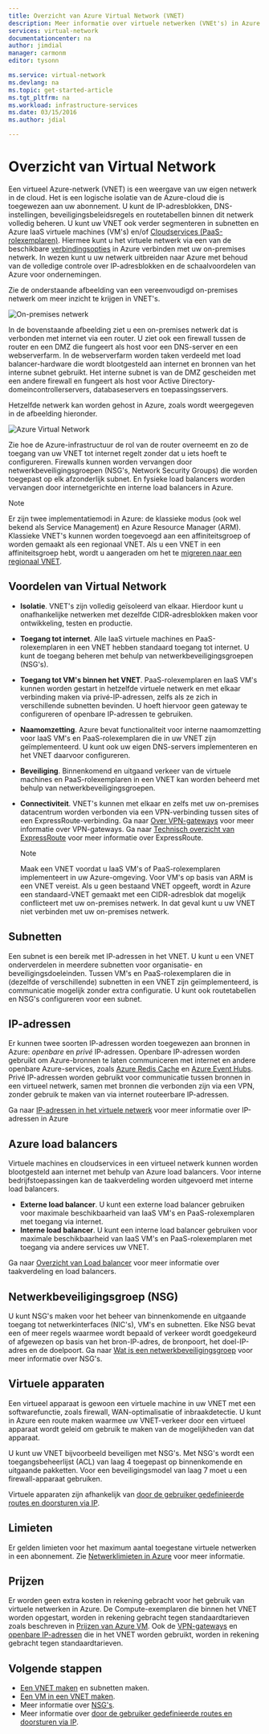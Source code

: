 ```yaml
---
title: Overzicht van Azure Virtual Network (VNET)
description: Meer informatie over virtuele netwerken (VNEt's) in Azure.
services: virtual-network
documentationcenter: na
author: jimdial
manager: carmonm
editor: tysonn

ms.service: virtual-network
ms.devlang: na
ms.topic: get-started-article
ms.tgt_pltfrm: na
ms.workload: infrastructure-services
ms.date: 03/15/2016
ms.author: jdial

---
```

# Overzicht van Virtual Network
Een virtueel Azure-netwerk (VNET) is een weergave van uw eigen netwerk in de cloud.  Het is een logische isolatie van de Azure-cloud die is toegewezen aan uw abonnement. U kunt de IP-adresblokken, DNS-instellingen, beveiligingsbeleidsregels en routetabellen binnen dit netwerk volledig beheren. U kunt uw VNET ook verder segmenteren in subnetten en Azure IaaS virtuele machines (VM's) en/of [Cloudservices (PaaS-rolexemplaren)](../cloud-services/cloud-services-choose-me.md). Hiermee kunt u het virtuele netwerk via een van de beschikbare [verbindingsopties](../vpn-gateway/vpn-gateway-about-vpngateways.md#site-to-site-and-multi-site) in Azure verbinden met uw on-premises netwerk. In wezen kunt u uw netwerk uitbreiden naar Azure met behoud van de volledige controle over IP-adresblokken en de schaalvoordelen van Azure voor ondernemingen.

Zie de onderstaande afbeelding van een vereenvoudigd on-premises netwerk om meer inzicht te krijgen in VNET's.

![On-premises netwerk](./media/virtual-networks-overview/figure01.png)

In de bovenstaande afbeelding ziet u een on-premises netwerk dat is verbonden met internet via een router. U ziet ook een firewall tussen de router en een DMZ die fungeert als host voor een DNS-server en een webserverfarm. In de webserverfarm worden taken verdeeld met load balancer-hardware die wordt blootgesteld aan internet en bronnen van het interne subnet gebruikt. Het interne subnet is van de DMZ gescheiden met een andere firewall en fungeert als host voor Active Directory-domeincontrollerservers, databaseservers en toepassingsservers.

Hetzelfde netwerk kan worden gehost in Azure, zoals wordt weergegeven in de afbeelding hieronder.

![Azure Virtual Network](./media/virtual-networks-overview/figure02.png)

Zie hoe de Azure-infrastructuur de rol van de router overneemt en zo de toegang van uw VNET tot internet regelt zonder dat u iets hoeft te configureren. Firewalls kunnen worden vervangen door netwerkbeveiligingsgroepen (NSG's, Network Security Groups) die worden toegepast op elk afzonderlijk subnet. En fysieke load balancers worden vervangen door internetgerichte en interne load balancers in Azure.

> [!NOTE]
> Er zijn twee implementatiemodi in Azure: de klassieke modus (ook wel bekend als Service Management) en Azure Resource Manager (ARM). Klassieke VNET's kunnen worden toegevoegd aan een affiniteitsgroep of worden gemaakt als een regionaal VNET. Als u een VNET in een affiniteitsgroep hebt, wordt u aangeraden om het te [migreren naar een regionaal VNET](virtual-networks-migrate-to-regional-vnet.md).
> 
> 

## Voordelen van Virtual Network
* **Isolatie**. VNET's zijn volledig geïsoleerd van elkaar. Hierdoor kunt u onafhankelijke netwerken met dezelfde CIDR-adresblokken maken voor ontwikkeling, testen en productie.
* **Toegang tot internet**. Alle IaaS virtuele machines en PaaS-rolexemplaren in een VNET hebben standaard toegang tot internet. U kunt de toegang beheren met behulp van netwerkbeveiligingsgroepen (NSG's).
* **Toegang tot VM's binnen het VNET**. PaaS-rolexemplaren en IaaS VM's kunnen worden gestart in hetzelfde virtuele netwerk en met elkaar verbinding maken via privé-IP-adressen, zelfs als ze zich in verschillende subnetten bevinden. U hoeft hiervoor geen gateway te configureren of openbare IP-adressen te gebruiken.
* **Naamomzetting**. Azure bevat functionaliteit voor interne naamomzetting voor IaaS VM's en PaaS-rolexemplaren die in uw VNET zijn geïmplementeerd. U kunt ook uw eigen DNS-servers implementeren en het VNET daarvoor configureren.
* **Beveiliging**. Binnenkomend en uitgaand verkeer van de virtuele machines en PaaS-rolexemplaren in een VNET kan worden beheerd met behulp van netwerkbeveiligingsgroepen.
* **Connectiviteit**. VNET's kunnen met elkaar en zelfs met uw on-premises datacentrum worden verbonden via een VPN-verbinding tussen sites of een ExpressRoute-verbinding. Ga naar [Over VPN-gateways](../vpn-gateway/vpn-gateway-about-vpngateways.md) voor meer informatie over VPN-gateways. Ga naar [Technisch overzicht van ExpressRoute](../expressroute/expressroute-introduction.md) voor meer informatie over ExpressRoute.
  
  > [!NOTE]
  > Maak een VNET voordat u IaaS VM's of PaaS-rolexemplaren implementeert in uw Azure-omgeving. Voor VM's op basis van ARM is een VNET vereist. Als u geen bestaand VNET opgeeft, wordt in Azure een standaard-VNET gemaakt met een CIDR-adresblok dat mogelijk conflicteert met uw on-premises netwerk. In dat geval kunt u uw VNET niet verbinden met uw on-premises netwerk.
  > 
  > 

## Subnetten
Een subnet is een bereik met IP-adressen in het VNET. U kunt u een VNET onderverdelen in meerdere subnetten voor organisatie- en beveiligingsdoeleinden. Tussen VM's en PaaS-rolexemplaren die in (dezelfde of verschillende) subnetten in een VNET zijn geïmplementeerd, is communicatie mogelijk zonder extra configuratie. U kunt ook routetabellen en NSG's configureren voor een subnet.

## IP-adressen
Er kunnen twee soorten IP-adressen worden toegewezen aan bronnen in Azure: *openbare* en *privé* IP-adressen. Openbare IP-adressen worden gebruikt om Azure-bronnen te laten communiceren met internet en andere openbare Azure-services, zoals [Azure Redis Cache](https://azure.microsoft.com/services/cache/) en [Azure Event Hubs](https://azure.microsoft.com/documentation/services/event-hubs/). Privé IP-adressen worden gebruikt voor communicatie tussen bronnen in een virtueel netwerk, samen met bronnen die verbonden zijn via een VPN, zonder gebruik te maken van via internet routeerbare IP-adressen.

Ga naar [IP-adressen in het virtuele netwerk](virtual-network-ip-addresses-overview-arm.md) voor meer informatie over IP-adressen in Azure

## Azure load balancers
Virtuele machines en cloudservices in een virtueel netwerk kunnen worden blootgesteld aan internet met behulp van Azure load balancers. Voor interne bedrijfstoepassingen kan de taakverdeling worden uitgevoerd met interne load balancers.

* **Externe load balancer**. U kunt een externe load balancer gebruiken voor maximale beschikbaarheid van IaaS VM's en PaaS-rolexemplaren met toegang via internet.
* **Interne load balancer**. U kunt een interne load balancer gebruiken voor maximale beschikbaarheid van IaaS VM's en PaaS-rolexemplaren met toegang via andere services uw VNET.

Ga naar [Overzicht van Load balancer](../load-balancer/load-balancer-overview.md) voor meer informatie over taakverdeling en load balancers.

## Netwerkbeveiligingsgroep (NSG)
U kunt NSG's maken voor het beheer van binnenkomende en uitgaande toegang tot netwerkinterfaces (NIC's), VM's en subnetten. Elke NSG bevat een of meer regels waarmee wordt bepaald of verkeer wordt goedgekeurd of afgewezen op basis van het bron-IP-adres, de bronpoort, het doel-IP-adres en de doelpoort. Ga naar [Wat is een netwerkbeveiligingsgroep](virtual-networks-nsg.md) voor meer informatie over NSG's.

## Virtuele apparaten
Een virtueel apparaat is gewoon een virtuele machine in uw VNET met een softwarefunctie, zoals firewall, WAN-optimalisatie of inbraakdetectie. U kunt in Azure een route maken waarmee uw VNET-verkeer door een virtueel apparaat wordt geleid om gebruik te maken van de mogelijkheden van dat apparaat.

U kunt uw VNET bijvoorbeeld beveiligen met NSG's. Met NSG's wordt een toegangsbeheerlijst (ACL) van laag 4 toegepast op binnenkomende en uitgaande pakketten. Voor een beveiligingsmodel van laag 7 moet u een firewall-apparaat gebruiken.

Virtuele apparaten zijn afhankelijk van [door de gebruiker gedefinieerde routes en doorsturen via IP](virtual-networks-udr-overview.md).

## Limieten
Er gelden limieten voor het maximum aantal toegestane virtuele netwerken in een abonnement. Zie [Netwerklimieten in Azure](../azure-subscription-service-limits.md#networking-limits) voor meer informatie.

## Prijzen
Er worden geen extra kosten in rekening gebracht voor het gebruik van virtuele netwerken in Azure. De Compute-exemplaren die binnen het VNET worden opgestart, worden in rekening gebracht tegen standaardtarieven zoals beschreven in [Prijzen van Azure VM](https://azure.microsoft.com/pricing/details/virtual-machines/). Ook de [VPN-gateways](https://azure.microsoft.com/pricing/details/vpn-gateway/) en [openbare IP-adressen](https://azure.microsoft.com/pricing/details/ip-addresses/) die in het VNET worden gebruikt, worden in rekening gebracht tegen standaardtarieven.

## Volgende stappen
* [Een VNET maken](virtual-networks-create-vnet-arm-pportal.md) en subnetten maken.
* [Een VM in een VNET maken](../virtual-machines/virtual-machines-windows-hero-tutorial.md).
* Meer informatie over [NSG's](virtual-networks-nsg.md).
* Meer informatie over [door de gebruiker gedefinieerde routes en doorsturen via IP](virtual-networks-udr-overview.md).

<!--HONumber=Oct16_HO1-->


